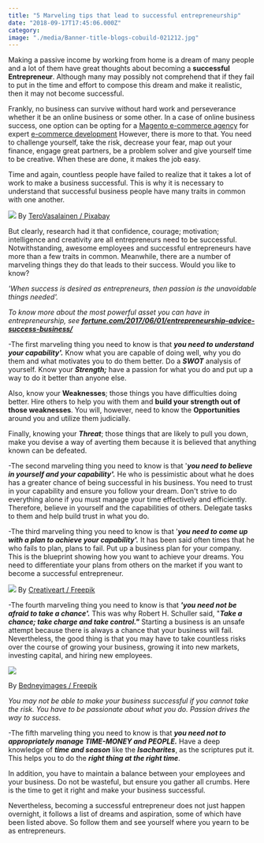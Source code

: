 ```yaml
---
title: "5 Marveling tips that lead to successful entrepreneurship"
date: "2018-09-17T17:45:06.000Z"
category: 
image: "./media/Banner-title-blogs-cobuild-021212.jpg"
---
```


Making a passive income by working from home is a dream of many people and a lot of them have great thoughts about becoming a **successful Entrepreneur**. Although many may possibly not comprehend that if they fail to put in the time and effort to compose this dream and make it realistic, then it may not become successful. 

Frankly, no business can survive without hard work and perseverance whether it be an online business or some other. In a case of online business success, one option can be opting for a [Magento e-commerce agency](https://progostech.com/magento-ecommerce-agency/) for expert [e-commerce development](https://progostech.com/magento-ecommerce-agency/) However, there is more to that. You need to challenge yourself, take the risk, decrease your fear, map out your finance, engage great partners, be a problem solver and give yourself time to be creative. When these are done, it makes the job easy. 

Time and again, countless people have failed to realize that it takes a lot of work to make a business successful. This is why it is necessary to understand that successful business people have many traits in common with one another.   

<image src="./media/pasted-image-0-4.png"></image>
<credits>By [TeroVasalainen / Pixabay](https://pixabay.com/en/users/TeroVesalainen-809550/)</credits>

But clearly, research had it that confidence, courage; motivation; intelligence and creativity are all entrepreneurs need to be successful. Notwithstanding, awesome employees and successful entrepreneurs have more than a few traits in common. Meanwhile, there are a number of marveling things they do that leads to their success. Would you like to know?  

<block-quote>_'When success is desired as entrepreneurs, then passion is the unavoidable things needed'._</block-quote>

_To know more about the most powerful asset you can have in entrepreneurship, see [**_fortune.com/2017/06/01/entrepreneurship-advice-success-business/_**](http://fortune.com/2017/06/01/entrepreneurship-advice-success-business/)_

-The first marveling thing you need to know is that **_you need to understand your capability'._** Know what you are capable of doing well, why you do them and what motivates you to do them better. Do a **_SWOT_** analysis of yourself. Know your **_Strength;_** have a passion for what you do and put up a way to do it better than anyone else.

Also, know your **Weaknesses**; those things you have difficulties doing better. Hire others to help you with them and **build your strength out of those weaknesses**. You will, however, need to know the **Opportunities** around you and utilize them judicially.

Finally, knowing your **_Threat_**; those things that are likely to pull you down, make you devise a way of averting them because it is believed that anything known can be defeated.

-The second marveling thing you need to know is that '**_you need to believe in yourself and your capability'._** He who is pessimistic about what he does has a greater chance of being successful in his business. You need to trust in your capability and ensure you follow your dream. Don't strive to do everything alone if you must manage your time effectively and efficiently. Therefore, believe in yourself and the capabilities of others. Delegate tasks to them and help build trust in what you do.

-The third marveling thing you need to know is that '**_you need to come up with a plan to achieve your capability'._** It has been said often times that he who fails to plan, plans to fail. Put up a business plan for your company. This is the blueprint showing how you want to achieve your dreams. You need to differentiate your plans from others on the market if you want to become a successful entrepreneur.

<image src="./media/OGA5IQ0-01.jpg"></image>
<credits>By [Creativeart / Freepik](https://www.freepik.com/creativeart)</credits>

-The fourth marveling thing you need to know is that **_'you need not be afraid to take a chance'._** This was why Robert H. Schuller said, "**_Take a chance; take charge and take control."_** Starting a business is an unsafe attempt because there is always a chance that your business will fail. Nevertheless, the good thing is that you may have to take countless risks over the course of growing your business, growing it into new markets, investing capital, and hiring new employees.

<image src="./media/26212312321.jpg"></image>

<credits>By [Bedneyimages / Freepik](https://www.freepik.com/bedneyimages)</credits>

<block-quote>_You may not be able to make your business successful if you cannot take the risk._ _You have to be passionate about what you do. Passion drives the way to success._</block-quote>

-The fifth marveling thing you need to know is that **_you need not to appropriately manage TIME-MONEY and PEOPLE._** Have a deep knowledge of **_time and season_** like the **_Isacharites_**, as the scriptures put it. This helps you to do the **_right thing at the right time_**. 

In addition, you have to maintain a balance between your employees and your business. Do not be wasteful, but ensure you gather all crumbs. Here is the time to get it right and make your business successful.

Nevertheless, becoming a successful entrepreneur does not just happen overnight, it follows a list of dreams and aspiration, some of which have been listed above. So follow them and see yourself where you yearn to be as entrepreneurs.